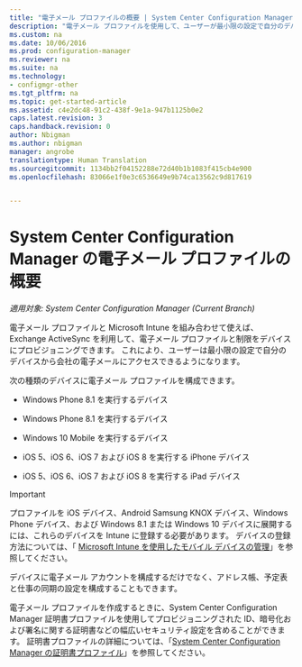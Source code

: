 ```yaml
---
title: "電子メール プロファイルの概要 | System Center Configuration Manager"
description: "電子メール プロファイルを使用して、ユーザーが最小限の設定で自分のデバイスから会社の電子メールにアクセスできるようにする方法について説明します。"
ms.custom: na
ms.date: 10/06/2016
ms.prod: configuration-manager
ms.reviewer: na
ms.suite: na
ms.technology:
- configmgr-other
ms.tgt_pltfrm: na
ms.topic: get-started-article
ms.assetid: c4e2dc48-91c2-438f-9e1a-947b1125b0e2
caps.latest.revision: 3
caps.handback.revision: 0
author: Nbigman
ms.author: nbigman
manager: angrobe
translationtype: Human Translation
ms.sourcegitcommit: 1134bb2f04152288e72d40b1b1083f415cb4e900
ms.openlocfilehash: 83066e1f0e3c6536649e9b74ca13562c9d817619


---
```

# <a name="introduction-to-email-profiles-in-system-center-configuration-manager"></a>System Center Configuration Manager の電子メール プロファイルの概要

*適用対象: System Center Configuration Manager (Current Branch)*

電子メール プロファイルと Microsoft Intune を組み合わせて使えば、Exchange ActiveSync を利用して、電子メール プロファイルと制限をデバイスにプロビジョニングできます。 これにより、ユーザーは最小限の設定で自分のデバイスから会社の電子メールにアクセスできるようになります。  

 次の種類のデバイスに電子メール プロファイルを構成できます。  

-   Windows Phone 8.1 を実行するデバイス  

-   Windows Phone 8.1 を実行するデバイス  

-   Windows 10 Mobile を実行するデバイス  

-   iOS 5、iOS 6、iOS 7 および iOS 8 を実行する iPhone デバイス  

-   iOS 5、iOS 6、iOS 7 および iOS 8 を実行する iPad デバイス  

> [!IMPORTANT]  
>  プロファイルを iOS デバイス、Android Samsung KNOX デバイス、Windows Phone デバイス、および Windows 8.1 または Windows 10 デバイスに展開するには、これらのデバイスを Intune に登録する必要があります。 デバイスの登録方法については、「 [Microsoft Intune を使用したモバイル デバイスの管理](https://technet.microsoft.com/en-us/library/dn646962.aspx)」を参照してください。  

 デバイスに電子メール アカウントを構成するだけでなく、アドレス帳、予定表と仕事の同期の設定を構成することもできます。  

 電子メール プロファイルを作成するときに、System Center Configuration Manager 証明書プロファイルを使用してプロビジョニングされた ID、暗号化および署名に関する証明書などの幅広いセキュリティ設定を含めることができます。 証明書プロファイルの詳細については、「[System Center Configuration Manager の証明書プロファイル](introduction-to-certificate-profiles.md)」を参照してください。  



<!--HONumber=Nov16_HO1-->


